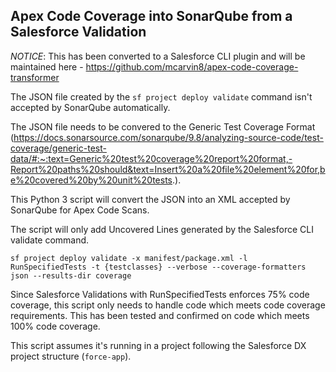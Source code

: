 ## Apex Code Coverage into SonarQube from a Salesforce Validation

*NOTICE*: This has been converted to a Salesforce CLI plugin and will be maintained here - https://github.com/mcarvin8/apex-code-coverage-transformer

The JSON file created by the `sf project deploy validate` command isn't accepted by SonarQube automatically.

The JSON file needs to be convered to the Generic Test Coverage Format (https://docs.sonarsource.com/sonarqube/9.8/analyzing-source-code/test-coverage/generic-test-data/#:~:text=Generic%20test%20coverage%20report%20format,-Report%20paths%20should&text=Insert%20a%20file%20element%20for,be%20covered%20by%20unit%20tests.).

This Python 3 script will convert the JSON into an XML accepted by SonarQube for Apex Code Scans.

The script will only add Uncovered Lines generated by the Salesforce CLI validate command.

`sf project deploy validate -x manifest/package.xml -l RunSpecifiedTests -t {testclasses} --verbose --coverage-formatters json --results-dir coverage`

Since Salesforce Validations with RunSpecifiedTests enforces 75% code coverage, this script only needs to handle code which meets code coverage requirements. This has been tested and confirmed on code which meets 100% code coverage.

This script assumes it's running in a project following the Salesforce DX project structure (`force-app`).
